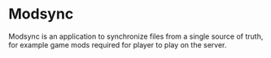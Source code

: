 # Modsync

Modsync is an application to synchronize files from a single source of truth,
for example game mods required for player to play on the server.

